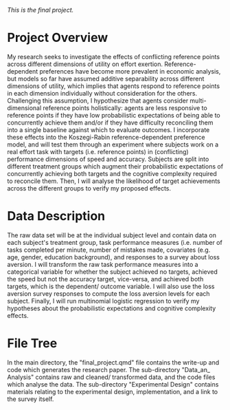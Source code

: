 *This is the final project.*

# **Project Overview**

My research seeks to investigate the effects of conflicting reference points
across different dimensions of utility on effort exertion. Reference-dependent
preferences have become more prevalent in economic analysis, but models so far
have assumed additive separability across different dimensions of utility, which
implies that agents respond to reference points in each dimension individually
without consideration for the others. Challenging this assumption, I hypothesize
that agents consider multi-dimensional reference points holistically: agents are
less responsive to reference points if they have low probabilistic expectations
of being able to concurrently achieve them and/or if they have difficulty 
reconciling them into a single baseline against which to evaluate outcomes. I
incorporate these effects into the Koszegi-Rabin reference-dependent preference
model, and will test them through an experiment where subjects work on a real 
effort task with targets (i.e. reference points) in (conflicting) performance
dimensions of speed and accuracy. Subjects are split into different treatment
groups which augment their probabilistic expectations of concurrently achieving
both targets and the cognitive complexity required to reconcile them. Then, I
will analyse the likelihood of target achievements across the different groups
to verify my proposed effects.

# **Data Description**

The raw data set will be at the individual subject level and contain data on
each subject's treatment group, task performance measures (i.e. number of tasks
completed per minute, number of mistakes made, covariates (e.g. age, gender, 
education background), and responses to a survey about loss aversion. I will
transform the raw task performance measures into a categorical variable for
whether the subject achieved no targets, achieved the speed but not the accuracy
target, vice-versa, and achieved both targets, which is the dependent/ outcome
variable. I will also use the loss aversion survey responses to compute the loss
aversion levels for each subject. Finally, I will run multinomial logistic
regression to verify my hypotheses about the probabilistic expectations and
cognitive complexity effects.

# **File Tree**

In the main directory, the "final_project.qmd" file contains the write-up and
code which generates the research paper. The sub-directory "Data_an_ Analysis"
contains raw and cleaned/ transformed data, and the code files which analyse the
data. The sub-directory "Experimental Design" contains materials relating to the
experimental design, implementation, and a link to the survey itself.



